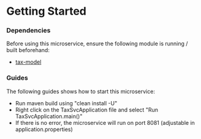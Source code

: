 # Getting Started

### Dependencies
Before using this microservice, ensure the following module is running / built beforehand:

* [tax-model](https://github.com/cyberdx01/tax-model)


### Guides
The following guides shows how to start this microservice:

* Run maven build using "clean install -U"
* Right click on the TaxSvcApplication file and select "Run TaxSvcApplication.main()"
* If there is no error, the microservice will run on port 8081 (adjustable in application.properties)
